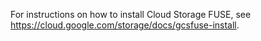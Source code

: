 For instructions on how to install Cloud Storage FUSE, see
https://cloud.google.com/storage/docs/gcsfuse-install.
